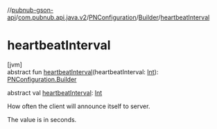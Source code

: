 //[pubnub-gson-api](../../../../index.md)/[com.pubnub.api.java.v2](../../index.md)/[PNConfiguration](../index.md)/[Builder](index.md)/[heartbeatInterval](heartbeat-interval.md)

# heartbeatInterval

[jvm]\
abstract fun [heartbeatInterval](heartbeat-interval.md)(heartbeatInterval: [Int](https://kotlinlang.org/api/core/kotlin-stdlib/kotlin/-int/index.html)): [PNConfiguration.Builder](index.md)

abstract val [heartbeatInterval](heartbeat-interval.md): [Int](https://kotlinlang.org/api/core/kotlin-stdlib/kotlin/-int/index.html)

How often the client will announce itself to server.

The value is in seconds.
